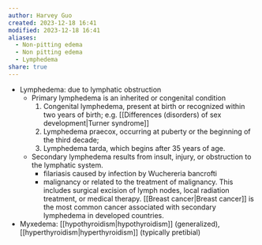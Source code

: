 ```yaml
---
author: Harvey Guo
created: 2023-12-18 16:41
modified: 2023-12-18 16:41
aliases:
  - Non-pitting edema
  - Non pitting edema
  - Lymphedema
share: true
---
```


- Lymphedema: due to lymphatic obstruction
	- Primary lymphedema is an inherited or congenital condition 
		1. Congenital lymphedema, present at birth or recognized within two years of birth; e.g. [[Differences (disorders) of sex development|Turner syndrome]]
		2. Lymphedema praecox, occurring at puberty or the beginning of the third decade;
		3. Lymphedema tarda, which begins after 35 years of age. 
	- Secondary lymphedema results from insult, injury, or obstruction to the lymphatic system. 
		- filariasis caused by infection by Wuchereria bancrofti
		- malignancy or related to the treatment of malignancy. This includes surgical excision of lymph nodes, local radiation treatment, or medical therapy. [[Breast cancer|Breast cancer]] is the most common cancer associated with secondary lymphedema in developed countries.
- Myxedema: [[hypothyroidism|hypothyroidism]] (generalized), [[hyperthyroidism|hyperthyroidism]] (typically pretibial)